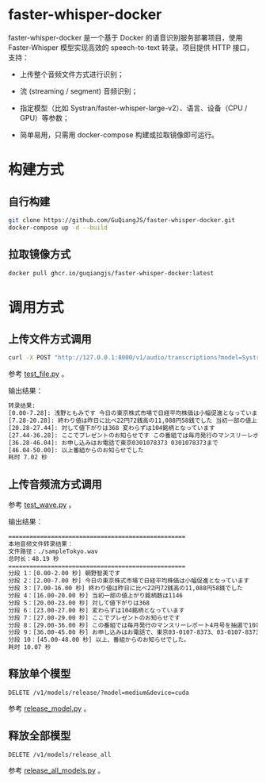 # faster-whisper-docker

faster-whisper-docker 是一个基于 Docker 的语音识别服务部署项目，使用 Faster-Whisper 模型实现高效的 speech-to-text 转录。项目提供 HTTP 接口，支持：

- 上传整个音频文件方式进行识别；

- 流 (streaming / segment) 音频识别；

- 指定模型（比如 Systran/faster-whisper-large-v2）、语言、设备（CPU / GPU）等参数；

- 简单易用，只需用 docker-compose 构建或拉取镜像即可运行。

# 构建方式

## 自行构建

```bash
git clone https://github.com/GuQiangJS/faster-whisper-docker.git
docker-compose up -d --build
```

## 拉取镜像方式

```bash
docker pull ghcr.io/guqiangjs/faster-whisper-docker:latest
```

# 调用方式

## 上传文件方式调用

```bash
curl -X POST "http://127.0.0.1:8000/v1/audio/transcriptions?model=Systran/faster-whisper-large-v2&device=cuda&language=ja" -F "audio=@sampleTokyo.wav"
```

参考 [test_file.py](examples/post_file.py) 。

输出结果：

```txt
转录结果:
[0.00-7.28]: 浅野ともみです 今日の東京株式市場で日経平均株価は小幅促進となっています
[7.28-20.28]: 終わり値は昨日に比べ22円72銭高の11,088円58銭でした 当初一部の値上がり銘柄数は1146
[20.28-27.44]: 対して値下がりは368 変わらずは104銘柄となっています
[27.44-36.28]: ここでプレゼントのお知らせです この番組では毎月発行のマンスリーレポート4月号を抽選で10名様にプレゼントいたします
[36.28-46.04]: お申し込みはお電話で東京0301078373 0301078373まで
[46.04-50.00]: 以上番組からのお知らせでした
耗时 7.02 秒
```

## 上传音频流方式调用

参考 [test_wave.py](examples/post_wave.py) 。

输出结果：

```txt
==================================================
本地音频文件转录结果：
文件路径：./sampleTokyo.wav
总时长：48.19 秒
==================================================
分段 1：[0.00-2.00 秒] 朝野智美です
分段 2：[2.00-7.00 秒] 今日の東京株式市場で日経平均株価は小幅促進となっています
分段 3：[7.00-16.00 秒] 終わり値は昨日に比べ22円72銭高の11,088円58銭でした
分段 4：[16.00-20.00 秒] 当初一部の値上がり銘柄数は1146
分段 5：[20.00-23.00 秒] 対して値下がりは368
分段 6：[23.00-27.00 秒] 変わらずは104銘柄となっています
分段 7：[27.00-29.00 秒] ここでプレゼントのお知らせです
分段 8：[29.00-36.00 秒] この番組では毎月発行のマンスリーレポート4月号を抽選で10名様にプレゼントいたします。
分段 9：[36.00-45.00 秒] お申し込みはお電話で、東京03-0107-8373、03-0107-8373まで。
分段 10：[45.00-48.00 秒] 以上、番組からのお知らせでした。
耗时 10.07 秒
```

## 释放单个模型

```http
DELETE /v1/models/release/?model=medium&device=cuda
```

参考 [release_model.py](examples/release_model.py) 。

## 释放全部模型

```http
DELETE /v1/models/release_all
```

参考 [release_all_models.py](examples/release_all_models.py) 。
